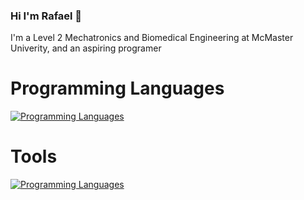### Hi I'm Rafael 👋

I'm a Level 2 Mechatronics and Biomedical Engineering at McMaster Univerity, and an aspiring programer 

# Programming Languages

[![Programming Languages](https://skillicons.dev/icons?i=c,cpp,py,rust,bash,js,matlab)](https://skillicons.dev)

# Tools
[![Programming Languages](https://skillicons.dev/icons?i=linux,neovim,vscode)](https://skillicons.dev)


<!--
**Rafififi/Rafififi** is a ✨ _special_ ✨ repository because its `README.md` (this file) appears on your GitHub profile.

Here are some ideas to get you started:

- 🔭 I’m currently working on ...
- 🌱 I’m currently learning ...
- 👯 I’m looking to collaborate on ...
- 🤔 I’m looking for help with ...
- 💬 Ask me about ...
- 📫 How to reach me: ...
- 😄 Pronouns: ...
- ⚡ Fun fact: ...
-->
